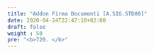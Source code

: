 ```yaml
---
title: "Addon Firma Documenti [A.SIG.STD00]"
date: 2020-04-24T22:47:10+02:00
draft: false
weight : 50
pre: "<b>720. </b>"
---
```

